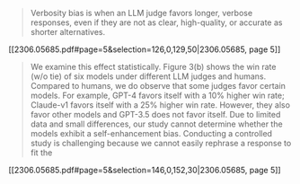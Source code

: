 > Verbosity bias is when an LLM judge favors longer, verbose responses, even if they are not as clear, high-quality, or accurate as shorter alternatives.

[[2306.05685.pdf#page=5&selection=126,0,129,50|2306.05685, page 5]]

> We examine this effect statistically. Figure 3(b) shows the win rate (w/o tie) of six models under different LLM judges and humans. Compared to humans, we do observe that some judges favor certain models. For example, GPT-4 favors itself with a 10% higher win rate; Claude-v1 favors itself with a 25% higher win rate. However, they also favor other models and GPT-3.5 does not favor itself. Due to limited data and small differences, our study cannot determine whether the models exhibit a self-enhancement bias. Conducting a controlled study is challenging because we cannot easily rephrase a response to fit the

[[2306.05685.pdf#page=5&selection=146,0,152,30|2306.05685, page 5]]
